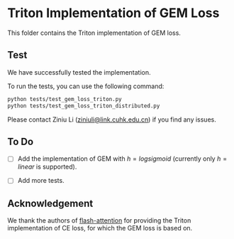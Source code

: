 # Triton Implementation of GEM Loss

This folder contains the Triton implementation of GEM loss.

## Test

We have successfully tested the implementation. 

To run the tests, you can use the following command:

```bash
python tests/test_gem_loss_triton.py
python tests/test_gem_loss_triton_distributed.py
```

Please contact Ziniu Li (ziniuli@link.cuhk.edu.cn) if you find any issues.


## To Do

- [ ] Add the implementation of GEM with $h = logsigmoid$ (currently only $h = linear$ is supported).
- [ ] Add more tests.


## Acknowledgement

We thank the authors of [flash-attention](https://github.com/Dao-AILab/flash-attention) for providing the Triton implementation of CE loss, for which the GEM loss is based on.
